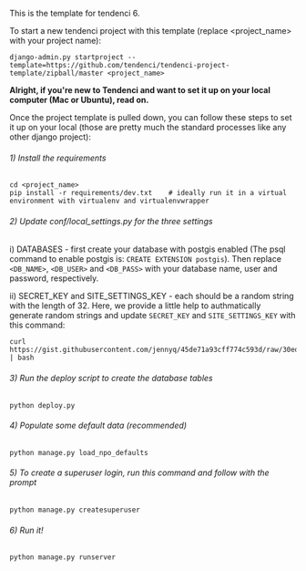 This is the template for tendenci 6.

To start a new tendenci project with this template (replace <project_name> with your project name):

    django-admin.py startproject --template=https://github.com/tendenci/tendenci-project-template/zipball/master <project_name>


**Alright, if you're new to Tendenci and want to set it up on your local computer (Mac or Ubuntu), read on.**

Once the project template is pulled down, you can follow these steps to set it up on your local (those are pretty much the standard processes like any other django project):

###### 1) Install the requirements
    
    cd <project_name>
    pip install -r requirements/dev.txt    # ideally run it in a virtual environment with virtualenv and virtualenvwrapper
    
    
###### 2) Update conf/local_settings.py for the three settings

i) DATABASES - first create your database with postgis enabled (The psql command to enable postgis is: `CREATE EXTENSION postgis`). Then replace `<DB_NAME>`, `<DB_USER>` and `<DB_PASS>` with your database name, user and password, respectively.

ii) SECRET_KEY and SITE_SETTINGS_KEY  - each should be a random string with the length of 32. Here, we provide a little help to authmatically generate random strings and update `SECRET_KEY` and `SITE_SETTINGS_KEY` with this command:


    curl https://gist.githubusercontent.com/jennyq/45de71a93cff774c593d/raw/30ede14eb133de66cc839cc0458a1e915368534e/setup_keys.sh | bash

    
###### 3) Run the deploy script to create the database tables

    python deploy.py
    
###### 4) Populate some default data (recommended)

    python manage.py load_npo_defaults
    
###### 5) To create a superuser login, run this command and follow with the prompt

    python manage.py createsuperuser
   
###### 6) Run it!

    python manage.py runserver
    
